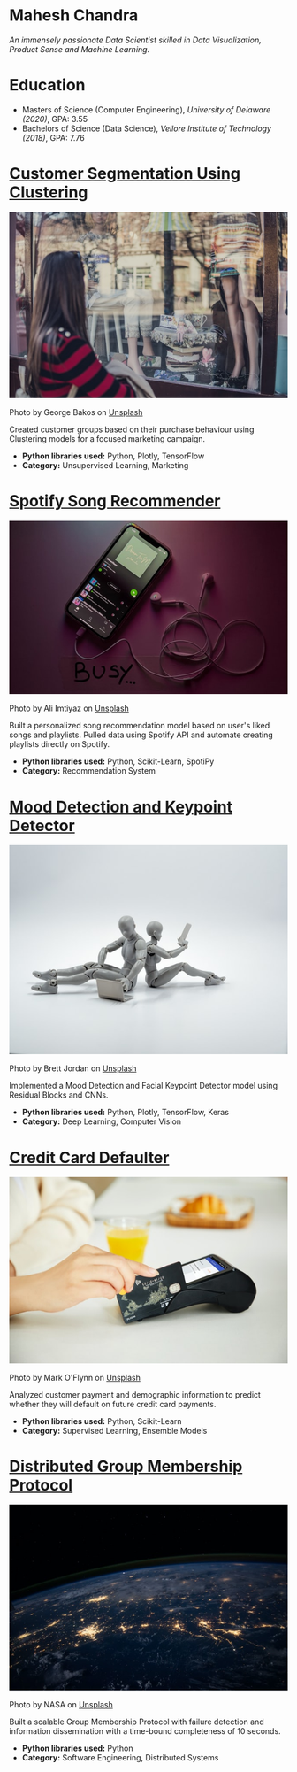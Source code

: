 # Mahesh Chandra
*An immensely passionate Data Scientist skilled in Data Visualization, Product Sense and Machine Learning.*

# Education
* Masters of Science (Computer Engineering), *University of Delaware (2020)*, GPA: 3.55 
* Bachelors of Science (Data Science), *Vellore Institute of Technology (2018)*, GPA: 7.76

# [Customer Segmentation Using Clustering](https://github.com/CSmahesh04/Customer_Segmentation_Cluster)
![crypto sentiment analysis](george-bakos-MznGSDZXbhg-unsplash(1).jpg)

Photo by George Bakos</a> on <a href="https://unsplash.com/s/photos/cryptocurrency-trading?utm_source=unsplash&utm_medium=referral&utm_content=creditCopyText">Unsplash</a>

Created customer groups based on their purchase behaviour using Clustering models for a focused marketing campaign.
* **Python libraries used:** Python, Plotly, TensorFlow
* **Category:** Unsupervised Learning, Marketing

# [Spotify Song Recommender](https://github.com/CSmahesh04/Chillar-Tunes)
![crypto trading bot](imtiyaz-ali-LxBMsvUPAgo-unsplash.jpg)

Photo by Ali Imtiyaz</a> on <a href="https://unsplash.com/s/photos/cryptocurrency-trading?utm_source=unsplash&utm_medium=referral&utm_content=creditCopyText">Unsplash</a>

Built a personalized song recommendation model based on user's liked songs and playlists. Pulled data using Spotify API and automate creating playlists directly on Spotify.
* **Python libraries used:** Python, Scikit-Learn, SpotiPy
* **Category:** Recommendation System

# [Mood Detection and Keypoint Detector](https://github.com/CSmahesh04/Facial_Expression_Keypoint_Detection)
![crypto sentiment analysis](brett-jordan-5L0R8ZqPZHk-unsplash.jpg)

Photo by Brett Jordan</a> on <a href="https://unsplash.com/s/photos/cryptocurrency-trading?utm_source=unsplash&utm_medium=referral&utm_content=creditCopyText">Unsplash</a>

Implemented a Mood Detection and Facial Keypoint Detector model using Residual Blocks and CNNs.
* **Python libraries used:** Python, Plotly, TensorFlow, Keras
* **Category:** Deep Learning, Computer Vision

# [Credit Card Defaulter](https://github.com/CSmahesh04/Credit_Card_Defaulter)
![crypto sentiment analysis](mark-oflynn-bqjswIxbhEE-unsplash.jpg)

Photo by Mark O'Flynn</a> on <a href="https://unsplash.com/s/photos/cryptocurrency-trading?utm_source=unsplash&utm_medium=referral&utm_content=creditCopyText">Unsplash</a>

Analyzed customer payment and demographic information to predict whether they will default on future credit card payments.
* **Python libraries used:** Python, Scikit-Learn
* **Category:** Supervised Learning, Ensemble Models

# [Distributed Group Membership Protocol](https://github.com/CSmahesh04/Distributed-Group-Membership-Service)
![crypto sentiment analysis](nasa-Q1p7bh3SHj8-unsplash.jpg)

Photo by NASA</a> on <a href="https://unsplash.com/s/photos/cryptocurrency-trading?utm_source=unsplash&utm_medium=referral&utm_content=creditCopyText">Unsplash</a>

Built a scalable Group Membership Protocol with failure detection and information dissemination with a time-bound completeness of 10 seconds.
* **Python libraries used:** Python
* **Category:** Software Engineering, Distributed Systems
